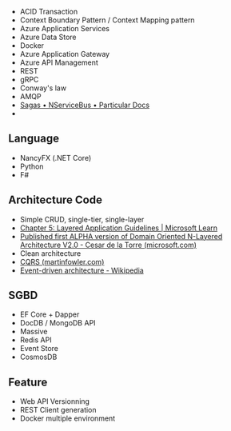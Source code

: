 - ACID Transaction
- Context Boundary Pattern / Context Mapping pattern
- Azure Application Services
- Azure Data Store
- Docker
- Azure Application Gateway
- Azure API Management
- REST
- gRPC
- Conway's law
- AMQP
- [Sagas • NServiceBus • Particular Docs](https://docs.particular.net/nservicebus/sagas/)
- 

## Language

- NancyFX (.NET Core)
- Python
- F#

## Architecture Code

- Simple CRUD, single-tier, single-layer
- [Chapter 5: Layered Application Guidelines | Microsoft Learn](https://learn.microsoft.com/fr-fr/previous-versions/msp-n-p/ee658109(v=pandp.10))
- [Published first ALPHA version of Domain Oriented N-Layered Architecture V2.0 - Cesar de la Torre (microsoft.com)](https://devblogs.microsoft.com/cesardelatorre/published-first-alpha-version-of-domain-oriented-n-layered-architecture-v2-0/)
- Clean architecture
- [CQRS (martinfowler.com)](https://martinfowler.com/bliki/CQRS.html)
- [Event-driven architecture - Wikipedia](https://en.wikipedia.org/wiki/Event-driven_architecture)

## SGBD

- EF Core + Dapper
- DocDB / MongoDB API
- Massive
- Redis API
- Event Store
- CosmosDB

## Feature

- Web API Versionning
- REST Client generation
- Docker multiple environment






